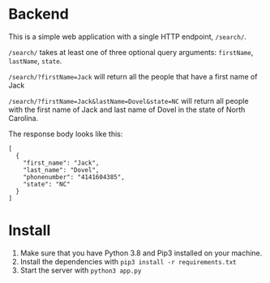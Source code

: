 # Backend

This is a simple web application with a single HTTP endpoint, `/search/`. 

`/search/` takes at least one of three optional query arguments: `firstName`, `lastName`, `state`.

`/search/?firstName=Jack` will return all the people that have a first name of Jack 

`/search/?firstName=Jack&lastName=Dovel&state=NC` will return all people with the first name of Jack and last name of Dovel in the state of North Carolina.

The response body looks like this:

```
[
  {
    "first_name": "Jack", 
    "last_name": "Dovel", 
    "phonenumber": "4141604385", 
    "state": "NC"
  }
]

```

# Install

1. Make sure that you have Python 3.8 and Pip3 installed on your machine.
2. Install the dependencies with `pip3 install -r requirements.txt`
3. Start the server with `python3 app.py`
